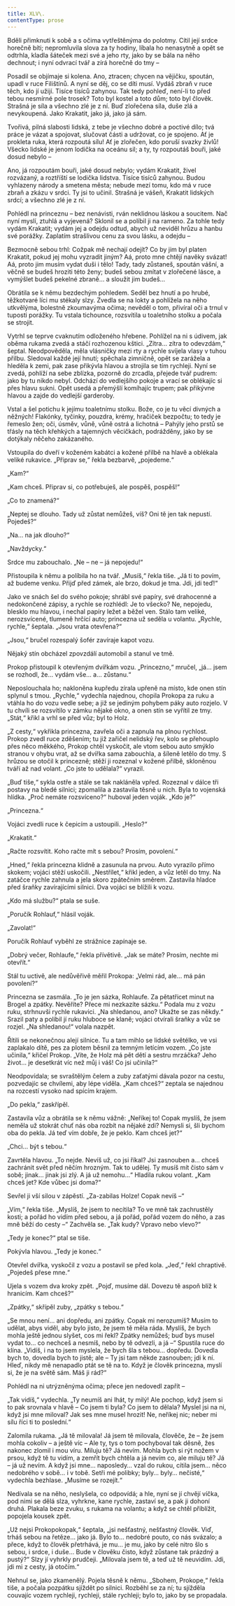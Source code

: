 ```yaml
---
title: XLV\.
contentType: prose
---
```


  

Bděli přimknuti k sobě a s očima vytřeštěnýma do polotmy. Cítil její srdce horečně bíti; nepromluvila slova za ty hodiny, líbala ho nenasytně a opět se odtrhla, kladla šáteček mezi své a jeho rty, jako by se bála na něho dechnout; i nyní odvrací tvář a zírá horečně do tmy –

Posadil se objímaje si kolena. Ano, ztracen; chycen na vějičku, spoután, upadl v ruce Filištínů. A nyní se děj, co se díti musí. Vydáš zbraň v ruce těch, kdo jí užijí. Tisíce tisíců zahynou. Tak tedy pohleď, není-li to před tebou nesmírné pole trosek? Toto byl kostel a toto dům; toto byl člověk. Strašná je síla a všechno zlé je z ní. Buď zlořečena síla, duše zlá a nevykoupená. Jako Krakatit, jako já, jako já sám.

Tvořivá, pilná slabosti lidská, z tebe je všechno dobré a poctivé dílo; tvá práce je vázat a spojovat, slučovat části a udržovat, co je spojeno. Ať je prokleta ruka, která rozpoutá sílu! Ať je zlořečen, kdo poruší svazky živlů! Všecko lidské je jenom lodička na oceánu sil; a ty, ty rozpoutáš bouři, jaké dosud nebylo –

Ano, já rozpoutám bouři, jaké dosud nebylo; vydám Krakatit, živel rozvázaný, a roztříští se lodička lidstva. Tisíce tisíců zahynou. Budou vyhlazeny národy a smetena města; nebude mezí tomu, kdo má v ruce zbraň a zkázu v srdci. Ty jsi to učinil. Strašná je vášeň, Krakatit lidských srdcí; a všechno zlé je z ní.

Pohlédl na princeznu – bez nenávisti, rván neklidnou láskou a soucitem. Nač nyní myslí, ztuhlá a vyjevená? Sklonil se a políbil ji na rameno. Za tohle tedy vydám Krakatit; vydám jej a odejdu odtud, abych už neviděl hrůzu a hanbu své porážky. Zaplatím strašlivou cenu za svou lásku, a odejdu –

Bezmocně sebou trhl: Cožpak mě nechají odejít? Co by jim byl platen Krakatit, pokud jej mohu vyzradit jiným? Aá, proto mne chtějí navěky svázat! Aá, proto jim musím vydat duši i tělo! Tady, tady zůstaneš, spoután vášní, a věčně se budeš hroziti této ženy; budeš sebou zmítat v zlořečené lásce, a vymýšlet budeš pekelné zbraně… a sloužit jim budeš…

Obrátila se k němu bezdechým pohledem. Seděl bez hnutí a po hrubé, těžkotvaré líci mu stékaly slzy. Zvedla se na lokty a pohlížela na něho utkvělýma, bolestně zkoumavýma očima; nevěděl o tom, přivíral oči a trnul v tuposti porážky. Tu vstala tichounce, rozsvítila u toaletního stolku a počala se strojit.

Vytrhl se teprve cvaknutím odloženého hřebene. Pohlížel na ni s údivem, jak oběma rukama zvedá a stáčí rozhozenou kštici. „Zítra… zítra to odevzdám,“ šeptal. Neodpověděla, měla vlásničky mezi rty a rychle svíjela vlasy v tuhou přilbu. Sledoval každé její hnutí; spěchala zimničně, opět se zarážela a hleděla k zemi, pak zase přikývla hlavou a strojila se tím rychleji. Nyní se zvedá, pohlíží na sebe zblízka, pozorně do zrcadla, přejede tvář pudrem: jako by tu nikdo nebyl. Odchází do vedlejšího pokoje a vrací se oblékajíc si přes hlavu sukni. Opět usedá a přemýšlí komíhajíc trupem; pak přikývne hlavou a zajde do vedlejší garderoby.

Vstal a šel potichu k jejímu toaletnímu stolku. Bože, co je tu věcí divných a něžných! Flakónky, tyčinky, pouzdra, krémy, hračiček bezpočtu; to tedy je řemeslo žen; oči, úsměv, vůně, vůně ostrá a lichotná – Pahýly jeho prstů se třásly na těch křehkých a tajemných věcičkách, podrážděny, jako by se dotýkaly něčeho zakázaného.

Vstoupila do dveří v koženém kabátci a kožené přilbě na hlavě a oblékala veliké rukavice. „Připrav se,“ řekla bezbarvě, „pojedeme.“

„Kam?“

„Kam chceš. Připrav si, co potřebuješ, ale pospěš, pospěš!“

„Co to znamená?“

„Neptej se dlouho. Tady už zůstat nemůžeš, víš? Oni tě jen tak nepustí. Pojedeš?“

„Na… na jak dlouho?“

„Navždycky.“

Srdce mu zabouchalo. „Ne – ne – já nepojedu!“

Přistoupila k němu a políbila ho na tvář. „Musíš,“ řekla tiše. „Já ti to povím, až budeme venku. Přijď před zámek, ale brzo, dokud je tma. Jdi, jdi teď!“

Jako ve snách šel do svého pokoje; shrábl své papíry, své drahocenné a nedokončené zápisy, a rychle se rozhlédl: Je to všecko? Ne, nepojedu, blesklo mu hlavou, i nechal papíry ležet a běžel ven. Stálo tam veliké, nerozsvícené, tlumeně hrčící auto; princezna už seděla u volantu. „Rychle, rychle,“ šeptala. „Jsou vrata otevřena?“

„Jsou,“ bručel rozespalý šofér zavíraje kapot vozu.

Nějaký stín obcházel zpovzdálí automobil a stanul ve tmě.

Prokop přistoupil k otevřeným dvířkám vozu. „Princezno,“ mručel, „já… jsem se rozhodl, že… vydám vše… a… zůstanu.“

Neposlouchala ho; nakloněna kupředu zírala upřeně na místo, kde onen stín splynul s tmou. „Rychle,“ vydechla najednou, chopila Prokopa za ruku a vtáhla ho do vozu vedle sebe; a již se jediným pohybem páky auto rozjelo. V tu chvíli se rozsvítilo v zámku nějaké okno, a onen stín se vyřítil ze tmy. „Stát,“ křikl a vrhl se před vůz; byl to Holz.

„Z cesty,“ vykřikla princezna, zavřela oči a zapnula na plnou rychlost. Prokop zvedl ruce zděšením; tu již zařičel nelidský řev, kolo se přehouplo přes něco měkkého, Prokop chtěl vyskočit, ale vtom sebou auto smýklo stranou v ohybu vrat, až se dvířka sama zabouchla, a šíleně letělo do tmy. S hrůzou se otočil k princezně; stěží ji rozeznal v kožené přilbě, skloněnou tváří až nad volant. „Co jste to udělala?“ vyrazil.

„Buď tiše,“ sykla ostře a stále se tak nakláněla vpřed. Rozeznal v dálce tři postavy na bledé silnici; zpomalila a zastavila těsně u nich. Byla to vojenská hlídka. „Proč nemáte rozsvíceno?“ huboval jeden voják. „Kdo je?“

„Princezna.“

Vojáci zvedli ruce k čepicím a ustoupili. „Heslo?“

„Krakatit.“

„Račte rozsvítit. Koho račte mít s sebou? Prosím, povolení.“

„Hned,“ řekla princezna klidně a zasunula na prvou. Auto vyrazilo přímo skokem; vojáci stěží uskočili. „Nestřílet,“ křikl jeden, a vůz letěl do tmy. Na zatáčce rychle zahnula a jela skoro zpátečním směrem. Zastavila hladce před šraňky zavírajícími silnici. Dva vojáci se blížili k vozu.

„Kdo má službu?“ ptala se suše.

„Poručík Rohlauf,“ hlásil voják.

„Zavolat!“

Poručík Rohlauf vyběhl ze strážnice zapínaje se.

„Dobrý večer, Rohlaufe,“ řekla přívětivě. „Jak se máte? Prosím, nechte mi otevřít.“

Stál tu uctivě, ale nedůvěřivě měřil Prokopa: „Velmi rád, ale… má pán povolení?“

Princezna se zasmála. „To je jen sázka, Rohlaufe. Za pětatřicet minut na Brogel a zpátky. Nevěříte? Přece mi nezkazíte sázku.“ Podala mu z vozu ruku, strhnuvši rychle rukavici. „Na shledanou, ano? Ukažte se zas někdy.“ Srazil paty a políbil jí ruku hluboce se klaně; vojáci otvírali šraňky a vůz se rozjel. „Na shledanou!“ volala nazpět.

Řítili se nekonečnou alejí silnice. Tu a tam mihlo se lidské světélko, ve vsi zaplakalo dítě, pes za plotem běsnil za temným letícím vozem. „Co jste učinila,“ křičel Prokop. „Víte, že Holz má pět dětí a sestru mrzáčka? Jeho život… je desetkrát víc než můj i váš! Co jsi učinila?“

Neodpovídala; se svraštělým čelem a zuby zaťatými dávala pozor na cestu, pozvedajíc se chvílemi, aby lépe viděla. „Kam chceš?“ zeptala se najednou na rozcestí vysoko nad spícím krajem.

„Do pekla,“ zaskřípěl.

Zastavila vůz a obrátila se k němu vážně: „Neříkej to! Copak myslíš, že jsem neměla už stokrát chuť nás oba rozbít na nějaké zdi? Nemysli si, šli bychom oba do pekla. Já teď vím dobře, že je peklo. Kam chceš jet?“

„Chci… být s tebou.“

Zavrtěla hlavou. „To nejde. Nevíš už, co jsi říkal? Jsi zasnouben a… chceš zachránit svět před něčím hrozným. Tak to udělej. Ty musíš mít čisto sám v sobě; jinak… jinak jsi zlý. A já už nemohu…“ Hladila rukou volant. „Kam chceš jet? Kde vůbec jsi doma?“

Sevřel ji vší silou v zápěstí. „Za-zabilas Holze! Copak nevíš –“

„Vím,“ řekla tiše. „Myslíš, že jsem to necítila? To ve mně tak zachrustěly kosti; a pořád ho vidím před sebou, a já pořád, pořád vozem do něho, a zas mně běží do cesty –“ Zachvěla se. „Tak kudy? Vpravo nebo vlevo?“

„Tedy je konec?“ ptal se tiše.

Pokývla hlavou. „Tedy je konec.“

Otevřel dvířka, vyskočil z vozu a postavil se před kola. „Jeď,“ řekl chraptivě. „Pojedeš přese mne.“

Ujela s vozem dva kroky zpět. „Pojď, musíme dál. Dovezu tě aspoň blíž k hranicím. Kam chceš?“

„Zpátky,“ skřípěl zuby, „zpátky s tebou.“

„Se mnou není… ani dopředu, ani zpátky. Copak mi nerozumíš? Musím to udělat, abys viděl, aby bylo jisto, že jsem tě měla ráda. Myslíš, že bych mohla ještě jednou slyšet, cos mi řekl? Zpátky nemůžeš; buď bys musel vydat to… co nechceš a nesmíš, nebo by tě odvezli, a já –“ Spustila ruce do klína. „Vidíš, i na to jsem myslela, že bych šla s tebou… dopředu. Dovedla bych to, dovedla bych to jistě; ale – Ty jsi tam někde zasnouben; jdi k ní. Hleď, nikdy mě nenapadlo ptát se tě na to. Když je člověk princezna, myslí si, že je na světě sám. Máš ji rád?“

Pohlédl na ni utrýzněnýma očima; přece jen nedovedl zapřít –

„Tak vidíš,“ vydechla. „Ty neumíš ani lhát, ty milý! Ale pochop, když jsem si to pak srovnala v hlavě – Co jsem ti byla? Co jsem to dělala? Myslel jsi na ni, když jsi mne miloval? Jak ses mne musel hrozit! Ne, neříkej nic; neber mi sílu říci ti to poslední.“

Zalomila rukama. „Já tě milovala! Já jsem tě milovala, člověče, že – že jsem mohla cokoliv – a ještě víc – Ale ty, tys o tom pochyboval tak děsně, žes nakonec zlomil i mou víru. Miluju tě? Já nevím. Mohla bych si rýt nožem v prsou, když tě tu vidím, a zemřít bych chtěla a já nevím co, ale miluju tě? Já – já už nevím. A když jsi mne… naposledy… vzal do rukou, cítila jsem… něco nedobrého v sobě… i v tobě. Setři mé polibky; byly… byly… nečisté,“ vydechla bezhlase. „Musíme se rozejít.“

Nedívala se na něho, neslyšela, co odpovídá; a hle, nyní se jí chvějí víčka, pod nimi se dělá slza, vyhrkne, kane rychle, zastaví se, a pak ji dohoní druhá. Plakala beze zvuku, s rukama na volantu; a když se chtěl přiblížit, popojela kousek zpět.

„Už nejsi Prokopokopak,“ šeptala, „jsi nešťastný, nešťastný člověk. Viď, trháš sebou na řetěze… jako já. Bylo to… nedobré pouto, co nás svázalo; a přece, když to člověk přetrhává, je mu… je mu, jako by celé nitro šlo s sebou, i srdce, i duše… Bude v člověku čisto, když zůstane tak prázdný a pustý?“ Slzy jí vyhrkly prudčeji. „Milovala jsem tě, a teď už tě neuvidím. Jdi, jdi mi z cesty, já otočím.“

Nehnul se, jako zkamenělý. Pojela těsně k němu. „Sbohem, Prokope,“ řekla tiše, a počala pozpátku sjíždět po silnici. Rozběhl se za ní; tu sjížděla couvajíc vozem rychleji, rychleji, stále rychleji; bylo to, jako by se propadala.
